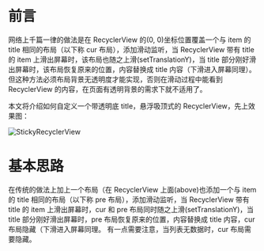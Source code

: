 # 前言
网络上千篇一律的做法是在 RecyclerView 的(0, 0)坐标位置覆盖一个与 item 的 title 相同的布局（以下称 cur 布局），添加滑动监听，当 RecyclerView 带有 title 的 item 上滑出屏幕时，该布局也随之上滑(setTranslationY)，当 title 部分刚好滑出屏幕时，该布局恢复原来的位置，内容替换成 title 内容（下滑进入屏幕同理）。但这种方法必须布局背景无透明度才能实现，否则在滑动过程中能看到 RecyclerView 的内容，在页面有透明背景的需求下就不适用了。

本文将介绍如何自定义一个带透明底 title，悬浮吸顶式的 RecyclerView，先上效果图：

![StickyRecyclerView](https://levislv.com/2018/09/17/title%20%E5%BA%95%E9%83%A8%E9%80%8F%E6%98%8E%E7%9A%84%E6%82%AC%E6%B5%AE%E5%90%B8%E9%A1%B6%E5%BC%8F%20RecyclerView/StickyRecyclerView.gif)

# 基本思路
在传统的做法上加上一个布局（在 RecyclerView 上面(above)也添加一个与 item 的 title 相同的布局（以下称 pre 布局），添加滑动监听，当 RecyclerView 带有 title 的 item 上滑出屏幕时，cur 和 pre 布局同时随之上滑(setTranslationY)，当 title 部分刚好滑出屏幕时，pre 布局恢复原来的位置，内容替换成 title 内容，cur 布局隐藏（下滑进入屏幕同理。
有一点需要注意，当列表无数据时，cur 布局需要隐藏。
